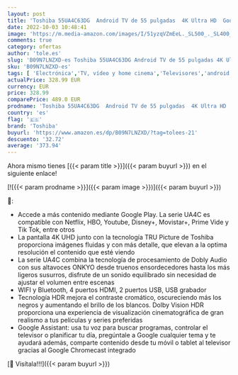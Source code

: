 ```yaml
---
layout: post
title: 'Toshiba 55UA4C63DG  Android TV de 55 pulgadas  4K Ultra HD  Google Chromecast integrado  control por voz mediante Google Assistant  conexión WIFI y Bluetooth'
date: 2022-10-03 10:48:41
image: 'https://m.media-amazon.com/images/I/51yzqVZmEeL._SL500_._SL400_.jpg'
comments: true
category: ofertas
author: 'tole.es'
slug: 'B09N7LNZXD-es Toshiba 55UA4C63DG Android TV de 55 pulgadas 4K Ultra HD...'
sku: 'B09N7LNZXD-es'
tags: [ 'Electrónica','TV, vídeo y home cinema','Televisores','android','toshiba','🇪🇸', ]
actualPrice: 328.99 EUR
currency: EUR
price: 328.99
comparePrice: 489.0 EUR
prodname: 'Toshiba 55UA4C63DG  Android TV de 55 pulgadas  4K Ultra HD  Google Chromecast integrado  control por voz mediante Google Assistant  conexión WIFI y Bluetooth'
country: 'es'
flag: '🇪🇸'
brand: 'Toshiba'
buyurl: 'https://www.amazon.es/dp/B09N7LNZXD/?tag=tolees-21'
descuento: '32.72'
average: '373.94'
---
```


Ahora mismo tienes [{{< param title >}}]({{< param buyurl >}}) en el siguiente enlace!

[![{{< param prodname >}}]({{< param image >}})]({{< param buyurl >}})

🔎:

- Accede a más contenido mediante Google Play. La serie UA4C es compatible con Netflix, HBO, Youtube, Disney+, Movistar+, Prime Vide y Tik Tok, entre otros
- La pantalla 4K UHD junto con la tecnología TRU Picture de Toshiba proporciona imágenes fluidas y con más detalle, que elevan a la optima resolución el contenido que esté viendo
- La serie UA4C combina la tecnología de procesamiento de Dobly Audio con sus altavoces ONKYO desde truenos ensordecedores hasta los más ligeros susurros, disfrute de un sonido equilibrado sin necesidad de ajustar el volumen entre escenas
- WIFI y Bluetooth, 4 puertos HDMI, 2 puertos USB, USB grabador
- Tecnología HDR mejora el contraste cromático, oscureciendo más los negros y aumentando el brillo de los blancos. Dolby Vision HDR proporciona una experiencia de visualización cinematográfica de gran realismo a tus películas y series preferidas
- Google Assistant: usa tu voz para buscar programas, controlar el televisor o planificar tu día, pregúntale a Google cualquier tema y te ayudará además, comparte contenido desde tu móvil o tablet al televisor gracias al Google Chromecast integrado

[🛒 Visítala!!!]({{< param buyurl >}})
